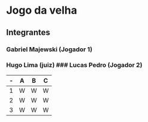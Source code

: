 # Jogo da velha
## Integrantes
### Gabriel Majewski (Jogador 1)
### Hugo Lima (juiz) ### Lucas Pedro (Jogador 2)

| -  |  A     | B     | C     |
| -- | :---:  | :---: | :---: |
| 1  | W      | W     | W     |
| 2  | W      | W     | W     |
| 3  | W      | W     | W     |